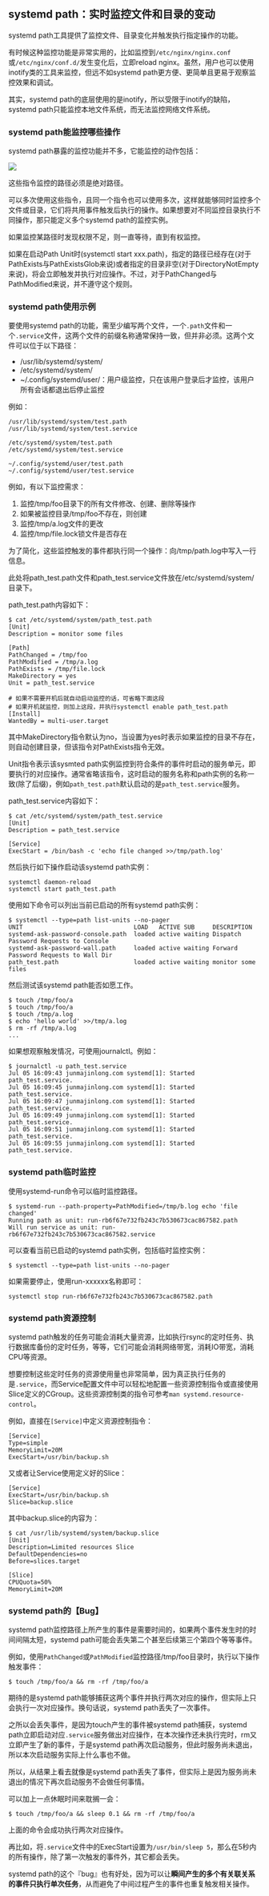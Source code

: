 ## systemd path：实时监控文件和目录的变动

systemd path工具提供了监控文件、目录变化并触发执行指定操作的功能。

有时候这种监控功能是非常实用的，比如监控到`/etc/nginx/nginx.conf`或`/etc/nginx/conf.d/`发生变化后，立即reload nginx。虽然，用户也可以使用inotify类的工具来监控，但远不如systemd path更方便、更简单且更易于观察监控效果和调试。

其实，systemd path的底层使用的是inotify，所以受限于inotify的缺陷，systemd path只能监控本地文件系统，而无法监控网络文件系统。

### systemd path能监控哪些操作

systemd path暴露的监控功能并不多，它能监控的动作包括：  

  ![](./imgs/1594016427150.png)

这些指令监控的路径必须是绝对路径。

可以多次使用这些指令，且同一个指令也可以使用多次，这样就能够同时监控多个文件或目录，它们将共用事件触发后执行的操作。如果想要对不同监控目录执行不同操作，那只能定义多个systemd path的监控实例。

如果监控某路径时发现权限不足，则一直等待，直到有权监控。

如果在启动Path Unit时(systemctl start xxx.path)，指定的路径已经存在(对于PathExists与PathExistsGlob来说)或者指定的目录非空(对于DirectoryNotEmpty来说)，将会立即触发并执行对应操作。不过，对于PathChanged与PathModified来说，并不遵守这个规则。

### systemd path使用示例

要使用systemd path的功能，需至少编写两个文件，一个`.path`文件和一个`.service`文件，这两个文件的前缀名称通常保持一致，但并非必须。这两个文件可以位于以下路径：

- /usr/lib/systemd/system/
- /etc/systemd/system/
- ~/.config/systemd/user/：用户级监控，只在该用户登录后才监控，该用户所有会话都退出后停止监控  

例如：

```
/usr/lib/systemd/system/test.path
/usr/lib/systemd/system/test.service

/etc/systemd/system/test.path
/etc/systemd/system/test.service

~/.config/systemd/user/test.path
~/.config/systemd/user/test.service
```

例如，有以下监控需求：

1. 监控/tmp/foo目录下的所有文件修改、创建、删除等操作  
2. 如果被监控目录/tmp/foo不存在，则创建  
3. 监控/tmp/a.log文件的更改  
4. 监控/tmp/file.lock锁文件是否存在  

为了简化，这些监控触发的事件都执行同一个操作：向/tmp/path.log中写入一行信息。

此处将path_test.path文件和path_test.service文件放在/etc/systemd/system/目录下。

path_test.path内容如下：

```shell
$ cat /etc/systemd/system/path_test.path
[Unit]
Description = monitor some files

[Path]
PathChanged = /tmp/foo
PathModified = /tmp/a.log
PathExists = /tmp/file.lock
MakeDirectory = yes
Unit = path_test.service

# 如果不需要开机后就自动启动监控的话，可省略下面这段
# 如果开机就监控，则加上这段，并执行systemctl enable path_test.path
[Install]
WantedBy = multi-user.target
```

其中MakeDirectory指令默认为no，当设置为yes时表示如果监控的目录不存在，则自动创建目录，但该指令对PathExists指令无效。

Unit指令表示该sysmted path实例监控到符合条件的事件时启动的服务单元，即要执行的对应操作。通常省略该指令，这时启动的服务名称和path实例的名称一致(除了后缀)，例如`path_test.path`默认启动的是`path_test.service`服务。

path_test.service内容如下：

```shell
$ cat /etc/systemd/system/path_test.service
[Unit]
Description = path_test.service

[Service]
ExecStart = /bin/bash -c 'echo file changed >>/tmp/path.log'
```

然后执行如下操作启动该systemd path实例：

```shell
systemctl daemon-reload
systemctl start path_test.path
```

使用如下命令可以列出当前已启动的所有systemd path实例：

```shell
$ systemctl --type=path list-units --no-pager
UNIT                               LOAD   ACTIVE SUB     DESCRIPTION                              
systemd-ask-password-console.path  loaded active waiting Dispatch Password Requests to Console
systemd-ask-password-wall.path     loaded active waiting Forward Password Requests to Wall Dir
path_test.path                     loaded active waiting monitor some files
```

然后测试该systemd path能否如愿工作。

```shell
$ touch /tmp/foo/a
$ touch /tmp/foo/a
$ touch /tmp/a.log
$ echo 'hello world' >>/tmp/a.log
$ rm -rf /tmp/a.log
...
```

如果想观察触发情况，可使用journalctl。例如：

```shell
$ journalctl -u path_test.service
Jul 05 16:09:43 junmajinlong.com systemd[1]: Started path_test.service.
Jul 05 16:09:45 junmajinlong.com systemd[1]: Started path_test.service.
Jul 05 16:09:47 junmajinlong.com systemd[1]: Started path_test.service.
Jul 05 16:09:49 junmajinlong.com systemd[1]: Started path_test.service.
Jul 05 16:09:51 junmajinlong.com systemd[1]: Started path_test.service.
Jul 05 16:09:55 junmajinlong.com systemd[1]: Started path_test.service.
```

### systemd path临时监控

使用systemd-run命令可以临时监控路径。

```shell
$ systemd-run --path-property=PathModified=/tmp/b.log echo 'file changed'
Running path as unit: run-rb6f67e732fb243c7b530673cac867582.path
Will run service as unit: run-rb6f67e732fb243c7b530673cac867582.service
```

可以查看当前已启动的systemd path实例，包括临时监控实例：

```shell
$ systemctl --type=path list-units --no-pager
```

如果需要停止，使用run-xxxxxx名称即可：

```shell
systemctl stop run-rb6f67e732fb243c7b530673cac867582.path
```

### systemd path资源控制

systemd path触发的任务可能会消耗大量资源，比如执行rsync的定时任务、执行数据库备份的定时任务，等等，它们可能会消耗网络带宽，消耗IO带宽，消耗CPU等资源。

想要控制这些定时任务的资源使用量也非常简单，因为真正执行任务的是`.service`，而Service配置文件中可以轻松地配置一些资源控制指令或直接使用Slice定义的CGroup。这些资源控制类的指令可参考`man systemd.resource-control`。

例如，直接在`[Service]`中定义资源控制指令：

```
[Service]
Type=simple
MemoryLimit=20M
ExecStart=/usr/bin/backup.sh
```

又或者让Service使用定义好的Slice：

```
[Service]
ExecStart=/usr/bin/backup.sh
Slice=backup.slice
```

其中backup.slice的内容为：

```shell
$ cat /usr/lib/systemd/system/backup.slice
[Unit]
Description=Limited resources Slice
DefaultDependencies=no
Before=slices.target

[Slice]
CPUQuota=50%
MemoryLimit=20M
```

### systemd path的【Bug】

systemd path监控路径上所产生的事件是需要时间的，如果两个事件发生时的时间间隔太短，systemd path可能会丢失第二个甚至后续第三个第四个等等事件。

例如，使用`PathChanged`或`PathModified`监控路径/tmp/foo目录时，执行以下操作触发事件：

```shell
$ touch /tmp/foo/a && rm -rf /tmp/foo/a
```

期待的是systemd path能够捕获这两个事件并执行两次对应的操作，但实际上只会执行一次对应操作。换句话说，systemd path丢失了一次事件。

之所以会丢失事件，是因为touch产生的事件被systemd path捕获，systemd path立即启动对应`.service`服务做出对应操作，在本次操作还未执行完时，rm又立即产生了新的事件，于是systemd path再次启动服务，但此时服务尚未退出，所以本次启动服务实际上什么事也不做。

所以，从结果上看去就像是systemd path丢失了事件，但实际上是因为服务尚未退出的情况下再次启动服务不会做任何事情。

可以加上一点休眠时间来耽搁一会：

```shell
$ touch /tmp/foo/a && sleep 0.1 && rm -rf /tmp/foo/a
```

上面的命令会成功执行两次对应操作。

再比如，将`.service`文件中的ExecStart设置为`/usr/bin/sleep 5`，那么在5秒内的所有操作，除了第一次触发的事件外，其它都会丢失。

systemd path的这个『bug』也有好处，因为可以让**瞬间产生的多个有关联关系的事件只执行单次任务**，从而避免了中间过程产生的事件也重复触发相关操作。